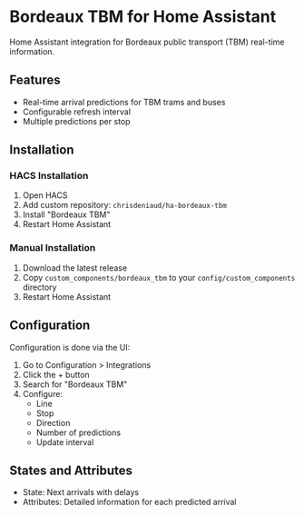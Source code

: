 # Bordeaux TBM for Home Assistant

Home Assistant integration for Bordeaux public transport (TBM) real-time information.


## Features
- Real-time arrival predictions for TBM trams and buses
- Configurable refresh interval
- Multiple predictions per stop

## Installation

### HACS Installation
1. Open HACS
2. Add custom repository: `chrisdeniaud/ha-bordeaux-tbm`
3. Install "Bordeaux TBM"
4. Restart Home Assistant

### Manual Installation
1. Download the latest release
2. Copy `custom_components/bordeaux_tbm` to your `config/custom_components` directory
3. Restart Home Assistant

## Configuration
Configuration is done via the UI:
1. Go to Configuration > Integrations
2. Click the + button
3. Search for "Bordeaux TBM"
4. Configure:
   - Line
   - Stop
   - Direction
   - Number of predictions
   - Update interval

## States and Attributes
- State: Next arrivals with delays
- Attributes: Detailed information for each predicted arrival
